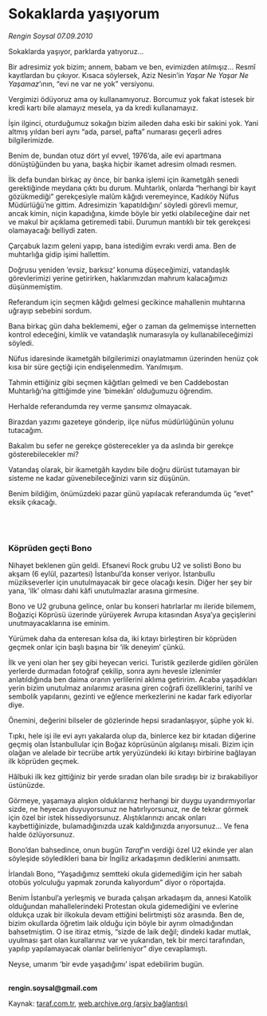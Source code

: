 # Sokaklarda yaşıyorum 

*Rengin Soysal 07.09.2010*

<div class="yazi"><p>Sokaklarda yaşıyor, parklarda yatıyoruz...</p>
<p>Bir adresimiz yok bizim; annem, babam ve ben, evimizden atılmışız... Resmî kayıtlardan bu çıkıyor. Kısaca söylersek, Aziz Nesin’in <i>Yaşar Ne Yaşar Ne Yaşamaz</i>’ının, “evi ne var ne yok” versiyonu. </p>
<p>Vergimizi ödüyoruz ama oy kullanamıyoruz. Borcumuz yok fakat istesek bir kredi kartı bile alamayız mesela, ya da kredi kullanamayız.</p>
<p>İşin ilginci, oturduğumuz sokağın bizim aileden daha eski bir sakini yok. Yani altmış yıldan beri aynı “ada, parsel, pafta” numarası geçerli adres bilgilerimizde.</p>
<p>Benim de, bundan otuz dört yıl evvel, 1976’da, aile evi apartmana dönüştüğünden bu yana, başka hiçbir ikamet adresim olmadı resmen.</p>
<p>İlk defa bundan birkaç ay önce, bir banka işlemi için ikametgâh senedi gerektiğinde meydana çıktı bu durum. Muhtarlık, onlarda “herhangi bir kayıt gözükmediği” gerekçesiyle malûm kâğıdı veremeyince, Kadıköy Nüfus Müdürlüğü’ne gittim. Adresimizin ‘kapatıldığını’ söyledi görevli memur, ancak kimin, niçin kapadığına, kimde böyle bir yetki olabileceğine dair net ve makul bir açıklama getiremedi tabii. Durumun mantıklı bir tek gerekçesi olamayacağı belliydi zaten.</p>
<p>Çarçabuk lazım geleni yapıp, bana istediğim evrakı verdi ama. Ben de muhtarlığa gidip işimi hallettim.</p>
<p>Doğrusu yeniden ‘evsiz, barksız’ konuma düşeceğimizi, vatandaşlık görevlerimizi yerine getirirken, haklarımızdan mahrum kalacağımızı düşünmemiştim.</p>
<p>Referandum için seçmen kâğıdı gelmesi gecikince mahallenin muhtarına uğrayıp sebebini sordum.</p>
<p>Bana birkaç gün daha beklememi, eğer o zaman da gelmemişse internetten kontrol edeceğini, kimlik ve vatandaşlık numarasıyla oy kullanabileceğimizi söyledi.</p>
<p>Nüfus idaresinde ikametgâh bilgilerimizi onaylatmamın üzerinden henüz çok kısa bir süre geçtiği için endişelenmedim. Yanılmışım.</p>
<p>Tahmin ettiğiniz gibi seçmen kâğıtları gelmedi ve ben Caddebostan Muhtarlığı’na gittiğimde yine ‘bimekân’ olduğumuzu öğrendim.</p>
<p>Herhalde referandumda rey verme şansımız olmayacak.</p>
<p>Birazdan yazımı gazeteye gönderip, ilçe nüfus müdürlüğünün yolunu tutacağım.</p>
<p>Bakalım bu sefer ne gerekçe gösterecekler ya da aslında bir gerekçe gösterebilecekler mi? </p>
<p>Vatandaş olarak, bir ikametgâh kaydını bile doğru dürüst tutamayan bir sisteme ne kadar güvenebileceğinizi varın siz düşünün.</p>
<p>Benim bildiğim, önümüzdeki pazar günü yapılacak referandumda üç “evet” eksik çıkacağı.</p>
<p>       </p>
<h3><br/>Köprüden geçti Bono</h3>
<p>Nihayet beklenen gün geldi. Efsanevi Rock grubu U2 ve solisti Bono bu akşam (6 eylül, pazartesi) İstanbul’da konser veriyor. İstanbullu müzikseverler için unutulmayacak bir gece olacağı kesin. Diğer her şey bir yana, ‘ilk’ olması dahi kâfi unutulmazlar arasına girmesine.</p>
<p>Bono ve U2 grubuna gelince, onlar bu konseri hatırlarlar mı ileride bilemem, Boğaziçi Köprüsü üzerinde yürüyerek Avrupa kıtasından Asya’ya geçişlerini unutmayacaklarına ise eminim.</p>
<p>Yürümek daha da enteresan kılsa da, iki kıtayı birleştiren bir köprüden geçmek onlar için başlı başına bir ‘ilk deneyim’ çünkü.</p>
<p>İlk ve yeni olan her şey gibi heyecan verici. Turistik gezilerde gidilen görülen yerlerde durmadan fotoğraf çekilip, sonra aynı hevesle izlenimler anlatıldığında ben daima oranın yerlilerini aklıma getiririm. Acaba yaşadıkları yerin bizim unutulmaz anılarımız arasına giren coğrafi özelliklerini, tarihî ve sembolik yapılarını, gezinti ve eğlence merkezlerini ne kadar fark ediyorlar diye.</p>
<p>Önemini, değerini bilseler de gözlerinde hepsi sıradanlaşıyor, şüphe yok ki.</p>
<p>Tıpkı, hele işi ile evi ayrı yakalarda olup da, binlerce kez bir kıtadan diğerine geçmiş olan İstanbullular için Boğaz köprüsünün algılanışı misali. Bizim için olağan ve alelade bir tecrübe artık yeryüzündeki iki kıtayı birbirine bağlayan ilk köprüden geçmek.</p>
<p>Hâlbuki ilk kez gittiğiniz bir yerde sıradan olan bile sıradışı bir iz bırakabiliyor üstünüzde.</p>
<p>Görmeye, yaşamaya alışkın olduklarınız herhangi bir duygu uyandırmıyorlar sizde, ne heyecan duyuyorsunuz ne hatırlıyorsunuz, ne de tekrar görmek için özel bir istek hissediyorsunuz. Alıştıklarınızı ancak onları kaybettiğinizde, bulamadığınızda uzak kaldığınızda arıyorsunuz... Ve fena halde özlüyorsunuz.</p>
<p>Bono’dan bahsedince, onun bugün <i>Taraf</i>’ın verdiği özel U2 ekinde yer alan söyleşide söyledikleri bana bir İngiliz arkadaşımın dediklerini anımsattı.</p>
<p>İrlandalı Bono, “Yaşadığımız semtteki okula gidemediğim için her sabah otobüs yolculuğu yapmak zorunda kalıyordum” diyor o röportajda. </p>
<p>Benim İstanbul’a yerleşmiş ve burada çalışan arkadaşım da, annesi Katolik olduğundan mahallelerindeki Protestan okula gidemediğini ve evlerine oldukça uzak bir ilkokula devam ettiğini belirtmişti söz arasında. Ben de, bizim okullarda öğretim laik olduğu için böyle bir ayrım olmadığından bahsetmiştim. O ise itiraz etmiş, “sizde de laik değil; dindeki kadar mutlak, uyulması şart olan kurallarınız var ve yukarıdan, tek bir merci tarafından, yapılıp yapılamayacak olanlar belirleniyor” diye cevaplamıştı.</p>
<p>Neyse, umarım ‘bir evde yaşadığımı’ ispat edebilirim bugün.</p>
<p><b><br/>rengin.soysal@gmail.com</b></p></div>

Kaynak: [taraf.com.tr](http://www.taraf.com.tr:80/rengin-soysal/makale-sokaklarda-yasiyorum.htm), [web.archive.org (arşiv bağlantısı)](http://web.archive.org/web/20100908233553/http://www.taraf.com.tr:80/rengin-soysal/makale-sokaklarda-yasiyorum.htm)
